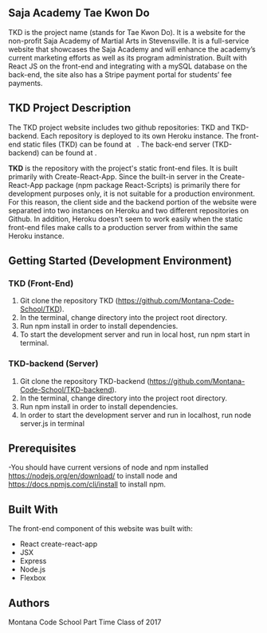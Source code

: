 ## Saja Academy Tae Kwon Do
TKD is the project name (stands for Tae Kwon Do).  It is a website for the non-profit Saja Academy of Martial Arts in Stevensville.  It is a full-service website that showcases the Saja Academy and will enhance the academy’s current marketing efforts as well as its program administration.  Built with React JS on the front-end and integrating with a mySQL database on the back-end, the site also has a Stripe payment portal for students’ fee payments.

## TKD Project Description
The TKD project website includes two github repositories: TKD and TKD-backend. Each repository is deployed to its own Heroku instance. The front-end static files (TKD) can be found at    . The back-end server (TKD-backend) can be found at    .

**TKD** is the repository with the project's static front-end files. It is built primarily with Create-React-App. Since the built-in server in the Create-React-App package (npm package React-Scripts) is primarily there for development purposes only, it is not suitable for a production environment. For this reason, the client side and the backend portion of the website were separated into two instances on Heroku and two different repositories on Github. In addition, Heroku doesn't seem to work easily when the static front-end files make calls to a production server from within the same Heroku instance.  

## Getting Started (Development Environment)

### TKD (Front-End)
1. Git clone the repository TKD (https://github.com/Montana-Code-School/TKD).
2. In the terminal, change directory into the project root directory.
3. Run npm install in order to install dependencies.
4. To start the development server and run in local host, run npm start in terminal.

### TKD-backend (Server)
1. Git clone the repository TKD-backend (https://github.com/Montana-Code-School/TKD-backend).
2. In the terminal, change directory into the project root directory.
3. Run npm install in order to install dependencies.
4. In order to start the development server and run in localhost, run node server.js in terminal

## Prerequisites
-You should have current versions of node and npm installed https://nodejs.org/en/download/ to install node and https://docs.npmjs.com/cli/install to install npm.

## Built With
The front-end component of this website was built with:
* React create-react-app
* JSX
* Express
* Node.js
* Flexbox

## Authors
Montana Code School Part Time Class of 2017
